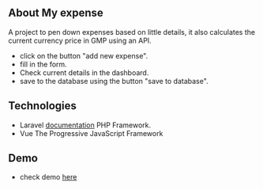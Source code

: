 ## About My expense

A project to pen down expenses based on little details, it also calculates the current currency price in GMP using an API.

- click on the button "add new expense".
- fill in the form.
- Check current details in the dashboard.
- save to the database using the button "save to database".
## Technologies
- Laravel [documentation](https://laravel.com/docs) PHP Framework.
- Vue
The Progressive
JavaScript Framework
## Demo
- check demo [here](http://my-expenses.onetap.com.ng)
